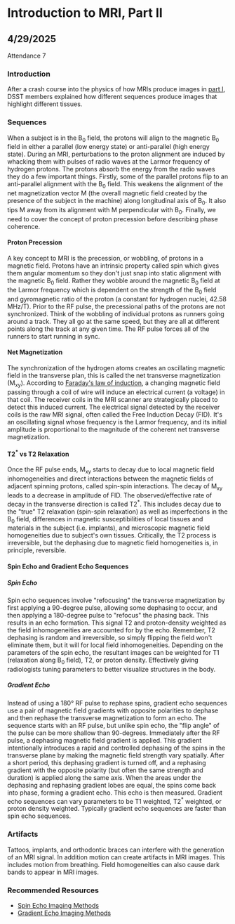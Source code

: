# Introduction to MRI, Part II

## 4/29/2025

Attendance 7

### Introduction

After a crash course into the physics of how MRIs produce images in [part I](https://github.com/nimh-dsst/lunch-and-learn/blob/main/discussions/Intro_MRI_Part_1.md), DSST members explained how different sequences produce images that highlight different tissues.

### Sequences

When a subject is in the B<sub>0</sub> field, the protons will align to the magnetic B<sub>0</sub> field in either a parallel (low energy state) or anti-parallel (high energy state). During an MRI, perturbations to the proton alignment are induced by whacking them with pulses of radio waves at the Larmor frequency of hydrogen protons. The protons absorb the energy from the radio waves they do a few important things. Firstly, some of the parallel protons flip to an anti-parallel alignment with the B<sub>0</sub> field. This weakens the alignment of the net magnetization vector M (the overall magnetic field created by the presence of the subject in the machine) along longitudinal axis of B<sub>0</sub>. It also tips M away from its alignment with M perpendicular with B<sub>0</sub>. Finally, we need to cover the concept of proton precession before describing phase coherence.

#### Proton Precession

A key concept to MRI is the precession, or wobbling, of protons in a magnetic field. Protons have an intrinsic property called spin which gives them angular momentum so they don't just snap into static alignment with the magnetic B<sub>0</sub> field. Rather they wobble around the magnetic B<sub>0</sub> field at the Larmor frequency which is dependent on the strength of the B<sub>0</sub> field and gyromagnetic ratio of the proton (a constant for hydrogen nuclei, 42.58 MHz/T). Prior to the RF pulse, the precessional paths of the protons are not synchronized. Think of the wobbling of individual protons as runners going around a track. They all go at the same speed, but they are all at different points along the track at any given time. The RF pulse forces all of the runners to start running in sync.

#### Net Magnetization

The synchronization of the hydrogen atoms creates an oscillating magnetic field in the transverse plan, this is called the net transverse magnetization (M<sub>xy</sub>). According to [Faraday's law of induction](https://en.wikipedia.org/wiki/Faraday%27s_law_of_induction), a changing magnetic field passing through a coil of wire will induce an electrical current (a voltage) in that coil. The receiver coils in the MRI scanner are strategically placed to detect this induced current. The electrical signal detected by the receiver coils is the raw MRI signal, often called the Free Induction Decay (FID). It's an oscillating signal whose frequency is the Larmor frequency, and its initial amplitude is proportional to the magnitude of the coherent net transverse magnetization.

#### T2<sup>*</sup> vs T2 Relaxation

Once the RF pulse ends, M<sub>xy</sub> starts to decay due to local magnetic field inhomogeneities and direct interactions between the magnetic fields of adjacent spinning protons, called spin-spin interactions. The decay of M<sub>xy</sub> leads to a decrease in amplitude of FID. The observed/effective rate of decay in the transverse direction is called T2<sup>*</sup>. This includes decay due to the "true" T2 relaxation (spin-spin relaxation) as well as imperfections in the B<sub>0</sub> field, differences in magnetic susceptibilities of local tissues and materials in the subject (i.e. implants), and microscopic magnetic field homogeneities due to subject's own tissues. Critically, the T2 process is irreversible, but the dephasing due to magnetic field homogeneities is, in principle, reversible.

#### Spin Echo and Gradient Echo Sequences

##### Spin Echo

Spin echo sequences involve "refocusing" the transverse magnetization by first applying a 90-degree pulse, allowing some dephasing to occur, and then applying a 180-degree pulse to "refocus" the phasing back. This results in an echo formation. This signal T2 and proton-density weighted as the field inhomogeneities are accounted for by the echo. Remember, T2 dephasing is random and irreversible, so simply flipping the field won't eliminate them, but it will for local field inhomogeneities. Depending on the parameters of the spin echo, the resultant images can be weighted for T1 (relaxation along B<sub>0</sub> field), T2, or proton density. Effectively giving radiologists tuning parameters to better visualize structures in the body.

##### Gradient Echo

Instead of using a 180° RF pulse to rephase spins, gradient echo sequences use a pair of magnetic field gradients with opposite polarities to dephase and then rephase the transverse magnetization to form an echo. The sequence starts with an RF pulse, but unlike spin echo, the "flip angle" of the pulse can be more shallow than 90-degrees.  Immediately after the RF pulse, a dephasing magnetic field gradient is applied. This gradient intentionally introduces a rapid and controlled dephasing of the spins in the transverse plane by making the magnetic field strength vary spatially. After a short period, this dephasing gradient is turned off, and a rephasing gradient with the opposite polarity (but often the same strength and duration) is applied along the same axis. When the areas under the dephasing and rephasing gradient lobes are equal, the spins come back into phase, forming a gradient echo. This echo is then measured. Gradient echo sequences can vary parameters to be T1 weighted, T2<sup>*</sup> weighted, or proton density weighted. Typically gradient echo sequences are faster than spin echo sequences.

### Artifacts

Tattoos, implants, and orthodontic braces can interfere with the generation of an MRI signal. In addition motion can create artifacts in MRI images. This includes motion from breathing. Field homogeneities can also cause dark bands to appear in MRI images.

### Recommended Resources

- [Spin Echo Imaging Methods](http://www.sprawls.org/mripmt/MRI06/index.html)
- [Gradient Echo Imaging Methods](http://www.sprawls.org/mripmt/MRI07/index.html)
